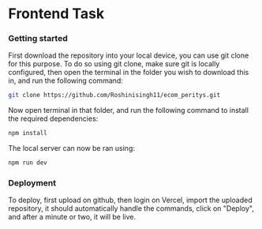 # Frontend Task

### Getting started
First download the repository into your local device, you can use git clone for this purpose. To do so using git clone, make sure git is locally configured, then open the terminal in the folder you wish to download this in, and run the following command:
```bash
git clone https://github.com/Roshinisingh11/ecom_peritys.git
```

Now open terminal in that folder, and run the following command to install the required dependencies:
```bash
npm install
```

The local server can now be ran using:
```bash
npm run dev
```

### Deployment
To deploy, first upload on github, then login on Vercel, import the uploaded repository, it should automatically handle the commands, click on "Deploy", and after a minute or two, it will be live.
